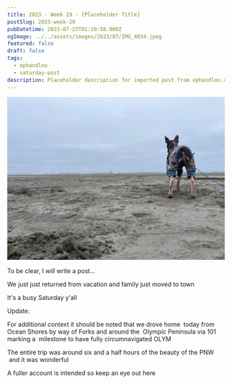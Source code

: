 ```yaml
---
title: 2023 - Week 29 - [Placeholder Title]
postSlug: 2023-week-29
pubDatetime: 2023-07-23T01:29:58.000Z
ogImage: ../../assets/images/2023/07/IMG_4834.jpeg
featured: false
draft: false
tags:
  - ephandlou
  - saturday-post
description: Placeholder description for imported post from ephandlou.com
---
```


![Featured Image](../../assets/images/2023/07/IMG_4834.jpeg)

To be clear, I _will_ write a post...

We just just returned from vacation and family just moved to town

It's a busy Saturday y'all

Update:

For additional context it should be noted that we drove home  today from Ocean Shores by way of Forks and around the  Olympic Peninsula via 101 marking a  milestone to have fully circumnavigated OLYM

The entire trip was around six and a half hours of the beauty of the PNW  and it was wonderful

A fuller account is intended so keep an eye out here
